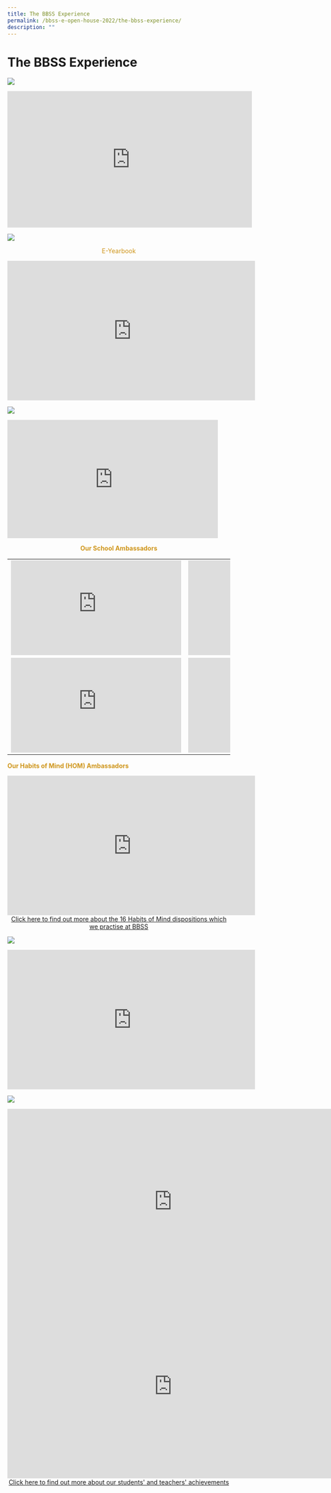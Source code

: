```yaml
---
title: The BBSS Experience
permalink: /bbss-e-open-house-2022/the-bbss-experience/
description: ""
---
```

# The BBSS Experience

![](/images/Bbss%20e%20open%20house%202022/bbss1.png)

<iframe width="553" height="308" src="https://www.youtube.com/embed/dY2lgejV_tQ" title="The BBSS Experience" frameborder="0" allow="accelerometer; autoplay; clipboard-write; encrypted-media; gyroscope; picture-in-picture" allowfullscreen></iframe>

![](/images/Bbss%20e%20open%20house%202022/LIFE-IN-BBSS.png)

<p style="text-align: center; color: #cf961c">E-Yearbook
</p>

<iframe width="560" height="315" src="https://www.youtube.com/embed/5z52GDycf4k" title="BBSS e-Yearbook 2022" frameborder="0" allow="accelerometer; autoplay; clipboard-write; encrypted-media; gyroscope; picture-in-picture" allowfullscreen></iframe>

![](/images/Bbss%20e%20open%20house%202022/voices-of-students-heading.png)


<iframe width="476" height="267" src="https://www.youtube.com/embed/DttlAAGSkpI" title="The Coughing Hills of Bukit Batok: What's In A Name?" frameborder="0" allow="accelerometer; autoplay; clipboard-write; encrypted-media; gyroscope; picture-in-picture" allowfullscreen></iframe>

<p style="text-align: center; color: #cf961c"><b>Our School Ambassadors</b></p>

|   |   |
|---|---|
| <iframe width="385" height="214" src="https://www.youtube.com/embed/wuAon8Wr-yw" title="BBSS School Ambassador Aryan 2A6" frameborder="0" allow="accelerometer; autoplay; clipboard-write; encrypted-media; gyroscope; picture-in-picture" allowfullscreen></iframe>  | <iframe width="385" height="214" src="https://www.youtube.com/embed/FJWL_GW_o6s" title="School Ambassador Si Yi 2A7" frameborder="0" allow="accelerometer; autoplay; clipboard-write; encrypted-media; gyroscope; picture-in-picture" allowfullscreen></iframe>  |
| <iframe width="385" height="214" src="https://www.youtube.com/embed/lW6PTZVTH8E" title="BBSS Ambassador - Jacqueline" frameborder="0" allow="accelerometer; autoplay; clipboard-write; encrypted-media; gyroscope; picture-in-picture" allowfullscreen></iframe>  |  <iframe width="385" height="214" src="https://www.youtube.com/embed/E5cAdhm_4V4" title="BBSS Ambassador - Celeste" frameborder="0" allow="accelerometer; autoplay; clipboard-write; encrypted-media; gyroscope; picture-in-picture" allowfullscreen></iframe> |

<p style="color: #cf961c"><b>Our Habits of Mind (HOM) Ambassadors</b></p>

<iframe width="560" height="315" src="https://www.youtube.com/embed/rOGymKTIfjY" title="BBSS Habits of Mind" frameborder="0" allow="accelerometer; autoplay; clipboard-write; encrypted-media; gyroscope; picture-in-picture" allowfullscreen></iframe>

<center><a href="/our-bbss-experience/Key-Programmes/habits-of-mind/" target="_blank">Click here to find out more about the 16 Habits of Mind dispositions which we practise at BBSS</a></center>

![](/images/Bbss%20e%20open%20house%202022/VOICES-OF-BBSS-ALUMNI.png)

<iframe width="560" height="315" src="https://www.youtube.com/embed/aHmBn2HXiBw" title="Voices of BBSS Alumni" frameborder="0" allow="accelerometer; autoplay; clipboard-write; encrypted-media; gyroscope; picture-in-picture" allowfullscreen></iframe>

![](/images/Bbss%20e%20open%20house%202022/VOICES%20OF%20BBSS%20TEACHERS.png)

<iframe width="743" height="417" src="https://www.youtube.com/embed/Y-JL3meXg0Y" title="Voices of BBSS Teachers" frameborder="0" allow="accelerometer; autoplay; clipboard-write; encrypted-media; gyroscope; picture-in-picture" allowfullscreen></iframe>

<iframe width="743" height="417" src="https://www.youtube.com/embed/gTGTh-IHI4I" title="SHHK Leap Award 2022 Mr Nikhil Chat" frameborder="0" allow="accelerometer; autoplay; clipboard-write; encrypted-media; gyroscope; picture-in-picture" allowfullscreen></iframe>

<center><a href="/our-achievements/Celebrating-Achievements/" target="_blank">Click here to find out more about our students' and teachers' achievements</a></center>